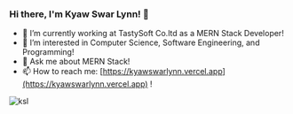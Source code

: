### Hi there, I'm Kyaw Swar Lynn! 👋
- 🔭 I’m currently working at TastySoft Co.ltd as a MERN Stack Developer!
- 🌱 I’m interested in Computer Science, Software Engineering, and Programming!
- 💬 Ask me about MERN Stack!
- 📫 How to reach me: [https://kyawswarlynn.vercel.app](https://kyawswarlynn.vercel.app) !

<img src="https://github-readme-stats.vercel.app/api/top-langs?username=kyawswarlynn14&theme=transparent&hide_border=true&title_color=FFFFFF&text_color=FFFFFF&icon_color=FEFE5B&text_bold=true" alt="ksl"/>

<!--
**kyawswarlynn14/kyawswarlynn14** is a ✨ _special_ ✨ repository because its `README.md` (this file) appears on your GitHub profile.
-->
